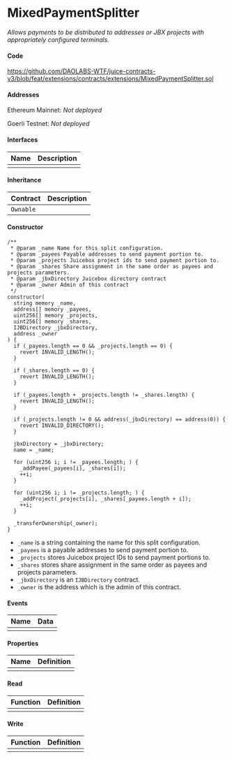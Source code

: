 # MixedPaymentSplitter

*Allows payments to be distributed to addresses or JBX projects with appropriately configured terminals.*

#### Code

https://github.com/DAOLABS-WTF/juice-contracts-v3/blob/feat/extensions/contracts/extensions/MixedPaymentSplitter.sol

#### Addresses

Ethereum Mainnet: *Not deployed*

Goerli Testnet: *Not deployed*

#### Interfaces

|Name|Description|
|-|-|
|||

#### Inheritance

|Contract|Description|
|-|-|
|`Ownable`||

#### Constructor

```
/**
 * @param _name Name for this split configuration.
 * @param _payees Payable addresses to send payment portion to.
 * @param _projects Juicebox project ids to send payment portion to.
 * @param _shares Share assignment in the same order as payees and projects parameters.
 * @param _jbxDirectory Juicebox directory contract
 * @param _owner Admin of this contract
 */
constructor(
  string memory _name,
  address[] memory _payees,
  uint256[] memory _projects,
  uint256[] memory _shares,
  IJBDirectory _jbxDirectory,
  address _owner
) {
  if (_payees.length == 0 && _projects.length == 0) {
    revert INVALID_LENGTH();
  }

  if (_shares.length == 0) {
    revert INVALID_LENGTH();
  }

  if (_payees.length + _projects.length != _shares.length) {
    revert INVALID_LENGTH();
  }

  if (_projects.length != 0 && address(_jbxDirectory) == address(0)) {
    revert INVALID_DIRECTORY();
  }

  jbxDirectory = _jbxDirectory;
  name = _name;

  for (uint256 i; i != _payees.length; ) {
    _addPayee(_payees[i], _shares[i]);
    ++i;
  }

  for (uint256 i; i != _projects.length; ) {
    _addProject(_projects[i], _shares[_payees.length + i]);
    ++i;
  }

  _transferOwnership(_owner);
}
```

- `_name` is a string containing the name for this split configuration.
- `_payees` is a payable addresses to send payment portion to.
- `_projects` stores Juicebox project IDs to send payment portions to.
- `_shares` stores share assignment in the same order as payees and projects parameters.
- `_jbxDirectory` is an `IJBDirectory` contract.
- `_owner` is the address which is the admin of this contract.

#### Events

|Name|Data|
|-|-|
|||

#### Properties

|Name|Definition|
|-|-|
|||

#### Read

|Function|Definition|
|-|-|
|||

#### Write

|Function|Definition|
|-|-|
|||
